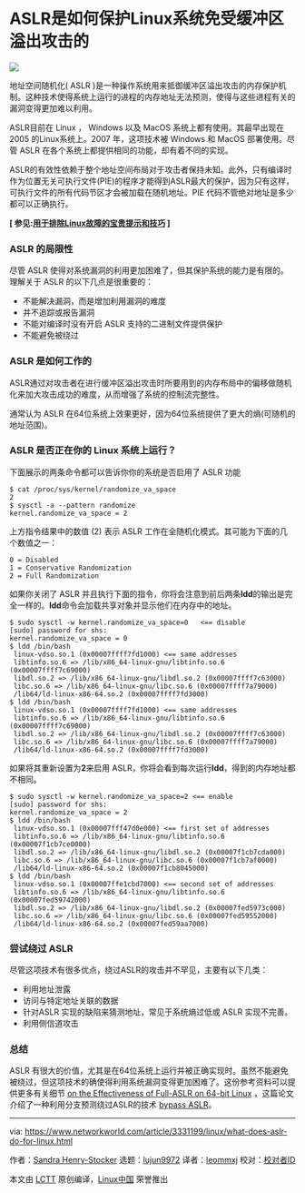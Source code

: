 [#]: collector: (lujun9972)
[#]: translator: (leommxj)
[#]: reviewer: ( )
[#]: publisher: ( )
[#]: url: ( )
[#]: subject: (How ASLR protects Linux systems from buffer overflow attacks)
[#]: via: (https://www.networkworld.com/article/3331199/linux/what-does-aslr-do-for-linux.html)
[#]: author: (Sandra Henry-Stocker https://www.networkworld.com/author/Sandra-Henry_Stocker/)

ASLR是如何保护Linux系统免受缓冲区溢出攻击的
======

![](https://images.idgesg.net/images/article/2019/01/shuffling-cards-100784640-large.jpg)

地址空间随机化( ASLR )是一种操作系统用来抵御缓冲区溢出攻击的内存保护机制。这种技术使得系统上运行的进程的内存地址无法预测，使得与这些进程有关的漏洞变得更加难以利用。

ASLR目前在 Linux ， Windows 以及 MacOS 系统上都有使用。其最早出现在 2005 的Linux系统上。2007 年，这项技术被 Windows 和 MacOS 部署使用。尽管 ASLR 在各个系统上都提供相同的功能，却有着不同的实现。 

ASLR的有效性依赖于整个地址空间布局对于攻击者保持未知。此外，只有编译时作为位置无关可执行文件(PIE)的程序才能得到ASLR最大的保护，因为只有这样，可执行文件的所有代码节区才会被加载在随机地址。PIE 代码不管绝对地址是多少都可以正确执行。

**[ 参见:[用于排除Linux故障的宝贵提示和技巧][1] ]**

### ASLR 的局限性

尽管 ASLR 使得对系统漏洞的利用更加困难了，但其保护系统的能力是有限的。理解关于 ASLR 的以下几点是很重要的：

  * 不能解决漏洞，而是增加利用漏洞的难度
  * 并不追踪或报告漏洞
  * 不能对编译时没有开启 ASLR 支持的二进制文件提供保护
  * 不能避免被绕过



### ASLR 是如何工作的



ASLR通过对攻击者在进行缓冲区溢出攻击时所要用到的内存布局中的偏移做随机化来加大攻击成功的难度，从而增强了系统的控制流完整性。


通常认为 ASLR 在64位系统上效果更好，因为64位系统提供了更大的熵(可随机的地址范围)。

### ASLR 是否正在你的 Linux 系统上运行？

下面展示的两条命令都可以告诉你你的系统是否启用了 ASLR 功能

```
$ cat /proc/sys/kernel/randomize_va_space
2
$ sysctl -a --pattern randomize
kernel.randomize_va_space = 2
```

上方指令结果中的数值 (2) 表示 ASLR 工作在全随机化模式。其可能为下面的几个数值之一：

```
0 = Disabled
1 = Conservative Randomization
2 = Full Randomization
```

如果你关闭了 ASLR 并且执行下面的指令，你将会注意到前后两条**ldd**的输出是完全一样的。**ldd**命令会加载共享对象并显示他们在内存中的地址。

```
$ sudo sysctl -w kernel.randomize_va_space=0   <== disable
[sudo] password for shs:
kernel.randomize_va_space = 0
$ ldd /bin/bash
 linux-vdso.so.1 (0x00007ffff7fd1000) <== same addresses
 libtinfo.so.6 => /lib/x86_64-linux-gnu/libtinfo.so.6 (0x00007ffff7c69000)
 libdl.so.2 => /lib/x86_64-linux-gnu/libdl.so.2 (0x00007ffff7c63000)
 libc.so.6 => /lib/x86_64-linux-gnu/libc.so.6 (0x00007ffff7a79000)
 /lib64/ld-linux-x86-64.so.2 (0x00007ffff7fd3000)
$ ldd /bin/bash
 linux-vdso.so.1 (0x00007ffff7fd1000) <== same addresses
 libtinfo.so.6 => /lib/x86_64-linux-gnu/libtinfo.so.6 (0x00007ffff7c69000)
 libdl.so.2 => /lib/x86_64-linux-gnu/libdl.so.2 (0x00007ffff7c63000)
 libc.so.6 => /lib/x86_64-linux-gnu/libc.so.6 (0x00007ffff7a79000)
 /lib64/ld-linux-x86-64.so.2 (0x00007ffff7fd3000)
```

如果将其重新设置为**2**来启用 ASLR，你将会看到每次运行**ldd**，得到的内存地址都不相同。

```
$ sudo sysctl -w kernel.randomize_va_space=2 <== enable
[sudo] password for shs:
kernel.randomize_va_space = 2
$ ldd /bin/bash
 linux-vdso.so.1 (0x00007fff47d0e000) <== first set of addresses
 libtinfo.so.6 => /lib/x86_64-linux-gnu/libtinfo.so.6 (0x00007f1cb7ce0000)
 libdl.so.2 => /lib/x86_64-linux-gnu/libdl.so.2 (0x00007f1cb7cda000)
 libc.so.6 => /lib/x86_64-linux-gnu/libc.so.6 (0x00007f1cb7af0000)
 /lib64/ld-linux-x86-64.so.2 (0x00007f1cb8045000)
$ ldd /bin/bash
 linux-vdso.so.1 (0x00007ffe1cbd7000) <== second set of addresses
 libtinfo.so.6 => /lib/x86_64-linux-gnu/libtinfo.so.6 (0x00007fed59742000)
 libdl.so.2 => /lib/x86_64-linux-gnu/libdl.so.2 (0x00007fed5973c000)
 libc.so.6 => /lib/x86_64-linux-gnu/libc.so.6 (0x00007fed59552000)
 /lib64/ld-linux-x86-64.so.2 (0x00007fed59aa7000)
```

### 尝试绕过 ASLR

尽管这项技术有很多优点，绕过ASLR的攻击并不罕见，主要有以下几类：

  * 利用地址泄露
  * 访问与特定地址关联的数据
  * 针对ASLR 实现的缺陷来猜测地址，常见于系统熵过低或 ASLR 实现不完善。
  * 利用侧信道攻击

### 总结

ASLR 有很大的价值，尤其是在64位系统上运行并被正确实现时。虽然不能避免被绕过，但这项技术的确使得利用系统漏洞变得更加困难了。这份参考资料可以提供更多有关细节 [on the Effectiveness of Full-ASLR on 64-bit Linux][2] ，这篇论文介绍了一种利用分支预测绕过ASLR的技术 [bypass ASLR][3]。

--------------------------------------------------------------------------------

via: https://www.networkworld.com/article/3331199/linux/what-does-aslr-do-for-linux.html

作者：[Sandra Henry-Stocker][a]
选题：[lujun9972][b]
译者：[leommxj](https://github.com/leommxj)
校对：[校对者ID](https://github.com/校对者ID)

本文由 [LCTT](https://github.com/LCTT/TranslateProject) 原创编译，[Linux中国](https://linux.cn/) 荣誉推出

[a]: https://www.networkworld.com/author/Sandra-Henry_Stocker/
[b]: https://github.com/lujun9972
[1]: https://www.networkworld.com/article/3242170/linux/invaluable-tips-and-tricks-for-troubleshooting-linux.html
[2]: https://cybersecurity.upv.es/attacks/offset2lib/offset2lib-paper.pdf
[3]: http://www.cs.ucr.edu/~nael/pubs/micro16.pdf
[4]: https://www.facebook.com/NetworkWorld/
[5]: https://www.linkedin.com/company/network-world
